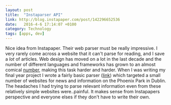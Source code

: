 ```yaml
---
layout: post
title:  "Instaparser API"
link: http://blog.instapaper.com/post/142296652536
date:   2016-4-6 17:14:07 +0100
category: Technology
tags: [apps, dev]
---
```


Nice idea from Instapaper. Their web parser must be really impressive. I very rarely come across a website that it can't parse for reading, and I save a *lot* of articles. Web design has moved on a lot in the last decade and the number of different languages and frameworks has grown to an almost comical [number][webweb], making this task harder and harder. When I was writing my final year project I wrote a fairly basic parser ([link][ppparse]) which targeted a small number of websites for news and information on the Phoenix Park in Dublin. The headaches I had trying to parse relevant information even from these relatively simple websites were..painful. It makes sense from Instapapers perspective and everyone elses if they don't have to write their own. 

[ppparse]:https://github.com/colmulhall/FYP-Web-Coding
[webweb]:https://en.wikipedia.org/wiki/Comparison_of_web_frameworks